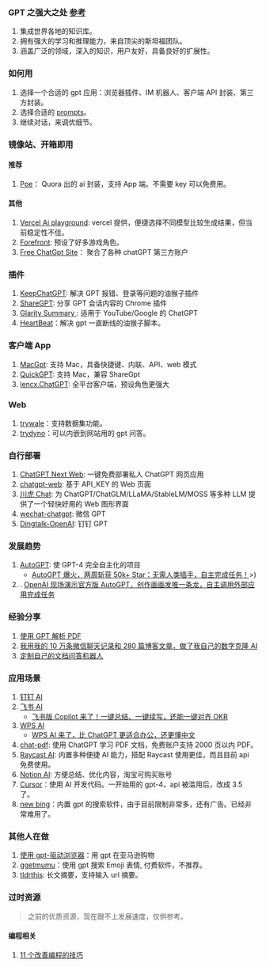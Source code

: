 ### GPT 之强大之处 [参考](https://mp.weixin.qq.com/s/_ZvyxRpgIA4L4pqfcQtPTQ)

1.  集成世界各地的知识库。
2.  拥有强大的学习和推理能力，来自顶尖的斯坦福团队。
3.  涵盖广泛的领域，深入的知识，用户友好，具备良好的扩展性。

### 如何用

1. 选择一个合适的 gpt 应用：浏览器插件、IM 机器人、客户端 API 封装、第三方封装。
2. 选择合适的 [prompts](./prompts.md)。
3. 继续对话，来调优细节。

### 镜像站、开箱即用

#### 推荐

1.  [Poe](https://poe.com/)： Quora 出的 ai 封装，支持 App 端。不需要 key 可以免费用。

#### 其他

1.  [Vercel Ai playground](https://play.vercel.ai/): vercel 提供，便捷选择不同模型比较生成结果，但当前稳定性不佳。
2.  [Forefront](https://chat.forefront.ai/): 预设了好多游戏角色。
3.  [Free ChatGpt Site](https://cc.ai55.cc/)： 聚合了各种 chatGPT 第三方账户<Badeg github="https://github.com/xx025/carrot" />

### 插件

1.  [KeepChatGPT](https://github.com/xcanwin/KeepChatGPT): 解决 GPT 报错、登录等问题的油猴子插件 <Badge github="https://github.com/xcanwin/KeepChatGPT" />
2.  [ShareGPT](https://sharegpt.com/): 分享 GPT 会话内容的 Chrome 插件 <Badge github="https://github.com/domeccleston/sharegpt" />
3.  [Glarity Summary ](https://glarity.app/): 适用于 YouTube/Google 的 ChatGPT
4.  [HeartBeat](https://greasyfork.org/zh-CN/scripts/462967-chatgpt-heartbeat)：解决 gpt 一直断线的油猴子脚本。

### 客户端 App

1.  [MacGpt](https://macgpt.com/): 支持 Mac，具备快捷键、内联、API、web 模式
2.  [QuickGPT](https://sindresorhus.gumroad.com/l/quickgpt): 支持 Mac，兼容 ShareGpt
3.  [lencx.ChatGPT](https://github.com/lencx/ChatGPT): 全平台客户端，预设角色更强大 <Badge github="https://github.com/lencx/ChatGPT" />

### Web

1. [trywale](https://trywale.com/)：支持数据集功能。
2. [trydyno](https://embed.trydyno.com/)：可以内嵌到网站用的 gpt 问答。

### 自行部署

1.  [ChatGPT Next Web](https://github.com/Yidadaa/ChatGPT-Next-Web): 一键免费部署私人 ChatGPT 网页应用 <Badge github="https://github.com/Yidadaa/ChatGPT-Next-Web" />
2.  [chatgpt-web](https://github.com/Chanzhaoyu/chatgpt-web): 基于 API_KEY 的 Web 页面 <Badge github="https://github.com/Chanzhaoyu/chatgpt-web" />
3.  [川虎 Chat](https://github.com/GaiZhenbiao/ChuanhuChatGPT): 为 ChatGPT/ChatGLM/LLaMA/StableLM/MOSS 等多种 LLM 提供了一个轻快好用的 Web 图形界面 <Badge github="https://github.com/GaiZhenbiao/ChuanhuChatGPT" />
4.  [wechat-chatgpt](https://github.com/fuergaosi233/wechat-chatgpt): 微信 GPT <Badge github="https://github.com/fuergaosi233/wechat-chatgpt" />
5.  [Dingtalk-OpenAI](https://github.com/ConnectAI-E/Dingtalk-OpenAI): 钉钉 GPT <Badge github="https://github.com/ConnectAI-E/Dingtalk-OpenAI" />

### 发展趋势

1.  [AutoGPT](https://github.com/Significant-Gravitas/Auto-GPT): 使 GPT-4 完全自主化的项目
    - [AutoGPT 爆火，两周斩获 50k+ Star：无需人类插手，自主完成任务！](https://mp.weixin.qq.com/s/Pig7DGqXUep8Ex-5CItnuQ)>)
2.  . [OpenAI 现场演示官方版 AutoGPT，创作画画发推一条龙，自主调用外部应用完成任务](https://www.ithome.com/0/688/529.htm)

### 经验分享

1.  [使用 GPT 解析 PDF](https://chat.openai.com/chat-pdf.md)
2.  [我用我的 10 万条微信聊天记录和 280 篇博客文章，做了我自己的数字克隆 AI](https://mp.weixin.qq.com/s/08ksIMZRVAwL1CQpO2sC7A)
3.  [定制自己的文档问答机器人](https://mp.weixin.qq.com/s/mBuNGuMqC5e8GadR86Gq-Q)

### 应用场景

1.  [钉钉 AI](https://www.qbitai.com/2023/04/47193.html)
2.  [飞书 AI](https://www.ithome.com/0/685/820.htm)
    - [飞书版 Copilot 来了！一键总结、一键续写，还能一键对齐 OKR](https://mp.weixin.qq.com/s/3Yq4CDJJCxvJDYZpW7IbOQ)
3.  [WPS AI](https://aiwrite.wps.cn/#/)
    - [WPS AI 来了，比 ChatGPT 更适合办公，还更懂中文](https://mp.weixin.qq.com/s/wviAAIHmlO1QSX4BUjNv4A)
4.  [chat-pdf](https://chat.openai.com/chat-pdf.md): 使用 ChatGPT 学习 PDF 文档，免费账户支持 2000 页以内 PDF。
5.  [Raycast AI](https://www.raycast.com/ai): 内置多种便捷 AI 能力，搭配 Raycast 使用更佳，而且目前 api 免费使用。
6.  [Notion AI](https://www.notion.so/product/ai): 方便总结、优化内容，淘宝可购买账号
7.  [Cursor](https://www.cursor.so/)：使用 AI 开发代码。一开始用的 gpt-4，api 被滥用后，改成 3.5 了。
8.  [new bing](https://www.bing.com/new)：内置 gpt 的搜索软件，由于目前限制非常多，还有广告。已经非常难用了。

### 其他人在做

1. [使用 gpt-驱动浏览器](https://twitter.com/natfriedman/status/1575631194032549888)：用 gpt 在亚马逊购物
2. [ggetmumu](https://getmumu.com/)：使用 gpt 搜索 Emoji 表情, 付费软件，不推荐。
3. [tldrthis](https://tldrthis.com/): 长文摘要，支持输入 url 摘要。

### 过时资源

> 之前的优质资源，现在跟不上发展速度，仅供参考。

#### 编程相关

1.  [11 个改善编程的技巧](https://twitter.com/svpino/status/1611357154514186241?s=20)
